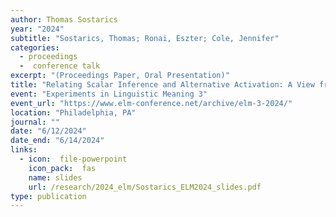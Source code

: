 ```yaml
---
author: Thomas Sostarics
year: "2024"
subtitle: "Sostarics, Thomas; Ronai, Eszter; Cole, Jennifer"
categories:
  - proceedings
  -  conference talk
excerpt: "(Proceedings Paper, Oral Presentation)"
title: "Relating Scalar Inference and Alternative Activation: A View from the Rise-Fall-Rise Tune in American English"
event: "Experiments in Linguistic Meaning 3"
event_url: "https://www.elm-conference.net/archive/elm-3-2024/"
location: "Philadelphia, PA"
journal: ""
date: "6/12/2024"
date_end: "6/14/2024"
links:
  - icon:  file-powerpoint
    icon_pack:  fas
    name: slides
    url: /research/2024_elm/Sostarics_ELM2024_slides.pdf
type: publication
---
```



